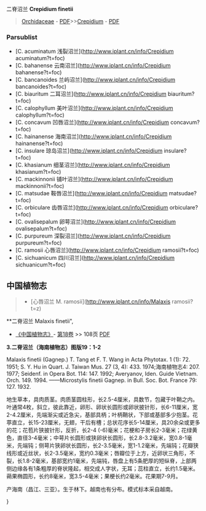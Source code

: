 二脊沼兰 **Crepidium finetii**

> [Orchidaceae](http://www.iplant.cn/info/Orchidaceae?t=foc) - [PDF](http://www.iplant.cn/foc/pdf/Orchidaceae.pdf)>>[Crepidium](http://www.iplant.cn/info/Crepidium?t=foc) - [PDF](http://www.iplant.cn/foc/pdf/Crepidium.pdf)



### Parsublist

* [C.  acuminatum  浅裂沼兰](http://www.iplant.cn/info/Crepidium acuminatum?t=foc)
* [C.  bahanense  云南沼兰](http://www.iplant.cn/info/Crepidium bahanense?t=foc)
* [C.  bancanoides  兰屿沼兰](http://www.iplant.cn/info/Crepidium bancanoides?t=foc)
* [C.  biauritum  二耳沼兰](http://www.iplant.cn/info/Crepidium biauritum?t=foc)
* [C.  calophyllum  美叶沼兰](http://www.iplant.cn/info/Crepidium calophyllum?t=foc)
* [C.  concavum  凹唇沼兰](http://www.iplant.cn/info/Crepidium concavum?t=foc)
* [C.  hainanense  海南沼兰](http://www.iplant.cn/info/Crepidium hainanense?t=foc)
* [C.  insulare  琼岛沼兰](http://www.iplant.cn/info/Crepidium insulare?t=foc)
* [C.  khasianum  细茎沼兰](http://www.iplant.cn/info/Crepidium khasianum?t=foc)
* [C.  mackinnonii  铺叶沼兰](http://www.iplant.cn/info/Crepidium mackinnonii?t=foc)
* [C.  matsudae  鞍唇沼兰](http://www.iplant.cn/info/Crepidium matsudae?t=foc)
* [C.  orbiculare  齿唇沼兰](http://www.iplant.cn/info/Crepidium orbiculare?t=foc)
* [C.  ovalisepalum  卵萼沼兰](http://www.iplant.cn/info/Crepidium ovalisepalum?t=foc)
* [C.  purpureum  深裂沼兰](http://www.iplant.cn/info/Crepidium purpureum?t=foc)
* [C.  ramosii  心唇沼兰](http://www.iplant.cn/info/Crepidium ramosii?t=foc)
* [C.  sichuanicum  四川沼兰](http://www.iplant.cn/info/Crepidium sichuanicum?t=foc)

## 中国植物志

> * [心唇沼兰  M.  ramosii](http://www.iplant.cn/info/Malaxis ramosii?t=z)


**二脊沼兰 Malaxis finetii",



* [《中国植物志》](http://www.iplant.cn/frps)- [第18卷](http://www.iplant.cn/frps/vol/18) >> 108页 [PDF](http://www.iplant.cn/frps/pdf/18/108a.pdf)


**3.二脊沼兰（海南植物志）图版19：1-2**

Malaxis finetii (Gagnep.) T. Tang et F. T. Wang in Acta Phytotax. 1 (1): 72. 1951; S. Y. Hu in Quart. J. Taiwan Mus. 27 (3, 4): 433. 1974;海南植物志4: 207. 1977; Seidenf. in Opera Bot. 114: 147. 1992; Averyanov, Iden. Guide Vietnam. Orch. 149. 1994. ——Microstylis finetii Gagnep. in Bull. Soc. Bot. France 79: 127. 1932.

地生草本，具肉质茎。肉质茎圆柱形，长2.5-4厘米，具数节，包藏于叶鞘之内。叶通常4枚，斜立，彼此靠近，卵形、卵状长圆形或卵状披针形，长6-11厘米，宽2-4.2厘米，先端渐尖或近急尖，基部具柄；叶柄鞘状，下部或基部多少抱茎。花葶直立，长15-23厘米，无翅，干后有槽；总状花序长5-14厘米，具20余朵或更多的花；花苞片狭披针形，反折，长2-4 (-6)毫米；花梗和子房长2-3毫米；花绿黄色，直径3-4毫米；中萼片长圆形或狭卵状长圆形，长2.8-3.2毫米，宽0.8-1毫米，先端钝；侧萼片狭卵状长圆形，长2-3.5毫米，宽1-1.2毫米，先端钝；花瓣狭线形或近丝状，长2-3.5毫米，宽约0.3毫米；唇瓣位于上方，近卵状三角形，不裂，长1.8-2毫米，基部宽约1毫米，先端钝，唇盘上有5条肥厚的短纵脊，上部两侧边缘各有1条粗厚的脊状隆起，相交成人字状，无耳；蕊柱直立，长约1.5毫米。蒴果椭圆形，长约8毫米，宽3.5-4毫米；果梗长约2毫米。花果期7-9月。

产海南（昌江、三亚）。生于林下。越南也有分布。模式标本采自越南。



}